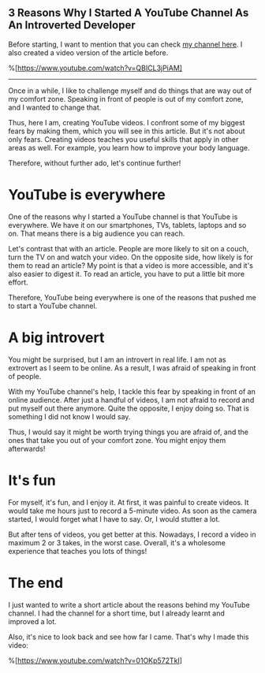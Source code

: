 ## 3 Reasons Why I Started A YouTube Channel As An Introverted Developer

Before starting, I want to mention that you can check [my channel here](https://catalins.tech/youtube). I also created a video version of the article before. 

%[https://www.youtube.com/watch?v=QBICL3jPiAM]

<hr/>

Once in a while, I like to challenge myself and do things that are way out of my comfort zone. Speaking in front of people is out of my comfort zone, and I wanted to change that. 

Thus, here I am, creating YouTube videos. I confront some of my biggest fears by making them, which you will see in this article. But it's not about only fears. Creating videos teaches you useful skills that apply in other areas as well. For example, you learn how to improve your body language.

Therefore, without further ado, let's continue further!

# YouTube is everywhere
One of the reasons why I started a YouTube channel is that YouTube is everywhere. We have it on our smartphones, TVs, tablets, laptops and so on. That means there is a big audience you can reach.

Let's contrast that with an article. People are more likely to sit on a couch, turn the TV on and watch your video. On the opposite side, how likely is for them to read an article? My point is that a video is more accessible, and it's also easier to digest it. To read an article, you have to put a little bit more effort.

Therefore, YouTube being everywhere is one of the reasons that pushed me to start a YouTube channel. 

# A big introvert
You might be surprised, but I am an introvert in real life. I am not as extrovert as I seem to be online. As a result, I was afraid of speaking in front of people.

With my YouTube channel's help, I tackle this fear by speaking in front of an online audience. After just a handful of videos, I am not afraid to record and put myself out there anymore. Quite the opposite, I enjoy doing so. That is something I did not know I would say.

Thus, I would say it might be worth trying things you are afraid of, and the ones that take you out of your comfort zone. You might enjoy them afterwards!

# It's fun
For myself, it's fun, and I enjoy it. At first, it was painful to create videos. It would take me hours just to record a 5-minute video. As soon as the camera started, I would forget what I have to say. Or, I would stutter a lot.

But after tens of videos, you get better at this. Nowadays, I record a video in maximum 2 or 3 takes, in the worst case. Overall, it's a wholesome experience that teaches you lots of things!

# The end
I just wanted to write a short article about the reasons behind my YouTube channel. I had the channel for a short time, but I already learnt and improved a lot.

Also, it's nice to look back and see how far I came. That's why I made this video:

%[https://www.youtube.com/watch?v=01OKp572TkI]


 